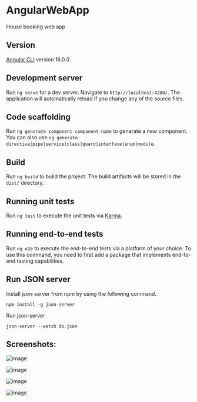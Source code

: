 # AngularWebApp

House booking web app

## Version

[Angular CLI](https://github.com/angular/angular-cli) version 16.0.0.

## Development server

Run `ng serve` for a dev server. Navigate to `http://localhost:4200/`. The application will automatically reload if you change any of the source files.

## Code scaffolding

Run `ng generate component component-name` to generate a new component. You can also use `ng generate directive|pipe|service|class|guard|interface|enum|module`.

## Build

Run `ng build` to build the project. The build artifacts will be stored in the `dist/` directory.

## Running unit tests

Run `ng test` to execute the unit tests via [Karma](https://karma-runner.github.io).

## Running end-to-end tests

Run `ng e2e` to execute the end-to-end tests via a platform of your choice. To use this command, you need to first add a package that implements end-to-end testing capabilities.

## Run JSON server

Install json-server from npm by using the following command.

    npm install -g json-server

Run json-server

    json-server --watch db.json

## Screenshots:

![image](https://github.com/namthai-dev/angular-web-app/assets/102452878/285dce46-6ca8-4a9e-8a89-2e95db5da9c5)

![image](https://github.com/namthai-dev/angular-web-app/assets/102452878/d1f36fb1-bfce-43a9-8ae3-b959578aa6df)

![image](https://github.com/namthai-dev/angular-web-app/assets/102452878/c241668b-e83d-49a5-814d-3e293c783b47)

![image](https://github.com/namthai-dev/angular-web-app/assets/102452878/b77faa9e-7bed-4c5c-bd28-1666954850e9)
